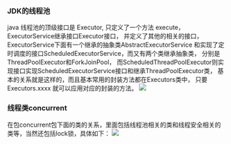 ### JDK的线程池
 java 线程池的顶级接口是 Executor, 只定义了一个方法 execute，ExecutorService继承接口Executor接口，
 并定义了其他的相关的接口，ExecutorService下面有一个继承的抽象类AbstractExecutorService
 和实现了定时调度的接口ScheduledExecutorService，而又有两个类继承抽象类，
 分别是ThreadPoolExecutor和ForkJoinPool，
 而ScheduledThreadPoolExecutor则实现接口实现ScheduledExecutorService接口和继承ThreadPoolExecutor类，
 基本的关系就是这样的，而且基本常用的封装方法都在Executors类中，
 只要 Executors.xxxx 就可以应用对应的封装的方法。
![](https://img-blog.csdnimg.cn/20190129152135834.png?x-oss-process=image/watermark,type_ZmFuZ3poZW5naGVpdGk,shadow_10,text_aHR0cHM6Ly9ibG9nLmNzZG4ubmV0L3FxXzM4NDI4NjIz,size_16,color_FFFFFF,t_70)

### 线程类concurrent
在包concurrent包下面的类的关系，里面包括线程池相关的类和线程安全相关的类等，当然还包括lock锁，具体如下：
![](https://img-blog.csdnimg.cn/20190129154850550.png?x-oss-process=image/watermark,type_ZmFuZ3poZW5naGVpdGk,shadow_10,text_aHR0cHM6Ly9ibG9nLmNzZG4ubmV0L3FxXzM4NDI4NjIz,size_16,color_FFFFFF,t_70)

